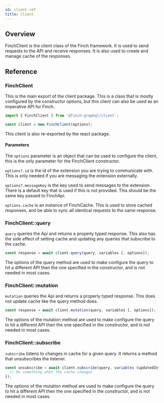 ```yaml
---
id: client-ref
title: Client
---
```


## Overview

FinchClient is the client class of the Finch framework. It is used to send requests to the API and receive responses. It is also used to create and manage cache of the responses.

## Reference

### FinchClient

This is the main export of the client package. This is a class that is mostly configured by the constructor options, but this client can also be used as an imperative API for Finch.

```typescript
import { FinchClient } from '@finch-graphql/client';

const client = new FinchClient(options);
```

This client is also re-exported by the react package.

#### Parameters

The `options` parameter is an object that can be used to configure the client, this is the only parameter for the FinchClient constructor.

`options?.id` is the id of the extension you are trying to communicate with. This is only needed if you are messaging the extension externally.

`options?.messageKey` is the key used to send messages to the extension. There is a default key that is used if this is not provided. This should be the same key passed to FinchApi.

`options.cache` is an instance of FinchCache. This is used to store cached responses, and be able to sync all identical requests to the same response.

### FinchClient::query

`query` queries the Api and returns a properly typed response. This also has the side effect of setting cache and updating any queries that subscribe to the cache.

```typescript
const response = await client.query(query, variables [, options]);
```

The options of the query method are used to make configure the query to hit a different API then the one specified in the constructor, and is not needed in most cases.

### FinchClient::mutation

`mutation` queries the Api and returns a properly typed response. This does not update cache like the query method does.

```typescript
const response = await client.mutation(query, variables [, options]);
```

The options of the mutation method are used to make configure the query to hit a different API then the one specified in the constructor, and is not needed in most cases.

### FinchClient::subscribe

`subscribe` listens to changes in cache for a given query. It returns a method that unsubscribes the listener.

```typescript
const unsubscribe = await client.subscribe(query, variables (updatedInfo) => {
  // Do something when the cache changes
});
```

The options of the mutation method are used to make configure the query to hit a different API then the one specified in the constructor, and is not needed in most cases.
